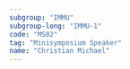 ```yaml
---
subgroup: "IMMU"
subgroup-long: "IMMU-1"
code: "MS02"
tag: "Minisymposium Speaker"
name: "Christian Michael"
---
```

